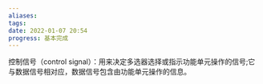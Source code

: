 ```yaml
---
aliases: 
tags: 
date: 2022-01-07 20:54
progress: 基本完成
---
```


控制信号（control signal）：用来决定多选器选择或指示功能单元操作的信号;它与数据信号相对应，数据信号包含由功能单元操作的信息。